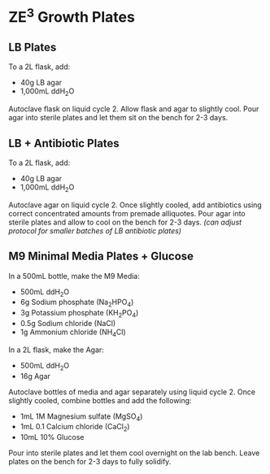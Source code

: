 # ZE<sup>3</sup> Growth Plates

## LB Plates
To a 2L flask, add:  
- 40g LB agar 
- 1,000mL ddH<sub>2</sub>O

Autoclave flask on liquid cycle 2. Allow flask and agar to slightly cool. Pour agar into sterile plates and let them sit on the bench for 2-3 days.

## LB + Antibiotic Plates 
To a 2L flask, add: 
- 40g LB agar 
- 1,000mL ddH<sub>2</sub>O

Autoclave agar on liquid cycle 2. Once slightly cooled, add antibiotics using correct concentrated amounts from premade alliquotes. Pour agar into sterile plates and allow to cool on the bench for 2-3 days. *(can adjust protocol for smaller batches of LB antibiotic plates)* 

## M9 Minimal Media Plates + Glucose  
In a 500mL bottle, make the M9 Media:
- 500mL ddH<sub>2</sub>O
- 6g Sodium phosphate (Na<sub>2</sub>HPO<sub>4</sub>)
- 3g Potassium phosphate (KH<sub>2</sub>PO<sub>4</sub>)
- 0.5g Sodium chloride (NaCl) 
- 1g Ammonium chloride (NH<sub>4</sub>Cl)

In a 2L flask, make the Agar: 
- 500mL ddH<sub>2</sub>O
- 16g Agar

Autoclave bottles of media and agar separately using liquid cycle 2. Once slightly cooled, combine bottles and add the following: 
- 1mL 1M Magnesium sulfate (MgSO<sub>4</sub>)
- 1mL 0.1 Calcium chloride (CaCl<sub>2</sub>) 
- 10mL 10% Glucose 

Pour into sterile plates and let them cool overnight on the lab bench. Leave plates on the bench for 2-3 days to fully solidify. 
